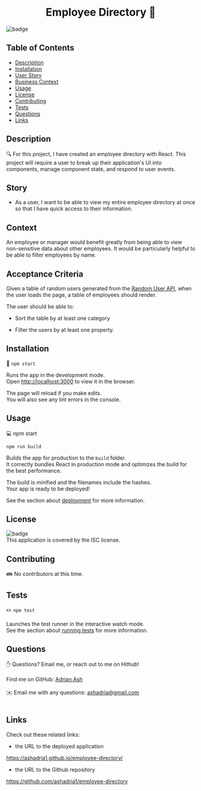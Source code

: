 

<h1 align="center">Employee Directory 👋</h1>

![badge](https://img.shields.io/badge/license-ISC-brightgreen)<br />

## Table of Contents
- [Description](#Description)
- [Installation](#Installation)
- [User Story](#Story)
- [Business Context](#Context)
- [Usage](#Usage)
- [License](#License)
- [Contributing](#Contributors)
- [Tests](#Tests)
- [Questions](#Questions)
- [Links](#Links)

## Description
🔍 For this project, I have created an employee directory with React.  This project will require a user to break up their application's UI into components, manage component state, and respond to user events.

## Story

* As a user, I want to be able to view my entire employee directory at once so that I have quick access to their information.

## Context

An employee or manager would benefit greatly from being able to view non-sensitive data about other employees. It would be particularly helpful to be able to filter employees by name.

## Acceptance Criteria

Given a table of random users generated from the [Random User API](https://randomuser.me/), when the user loads the page, a table of employees should render. 

The user should be able to:

* Sort the table by at least one category

* Filter the users by at least one property.


## Installation
💾 `npm start`

Runs the app in the development mode.\
Open [http://localhost:3000](http://localhost:3000) to view it in the browser.

The page will reload if you make edits.\
You will also see any lint errors in the console.

## Usage
💻 npm start

`npm run build`

Builds the app for production to the `build` folder.\
It correctly bundles React in production mode and optimizes the build for the best performance.

The build is minified and the filenames include the hashes.\
Your app is ready to be deployed!

See the section about [deployment](https://facebook.github.io/create-react-app/docs/deployment) for more information.
## License
![badge](https://img.shields.io/badge/license-ISC-brightgreen)
<br />
This application is covered by the ISC license. 

## Contributing
👪 No contributors at this time.
## Tests
✏️ `npm test`

Launches the test runner in the interactive watch mode.\
See the section about [running tests](https://facebook.github.io/create-react-app/docs/running-tests) for more information.
## Questions
✋ Questions?  Email me, or reach out to me on Hithub!<br />
<br />
Find me on GitHub: [Adrian Ash](https://github.com/ashadria1)<br />
<br />
✉️ Email me with any questions: ashadria@gmail.com<br /><br />
  
  
## Links

Check out these related links:

* the URL to the deployed application

https://ashadria1.github.io/employee-directory/

* the URL to the Github repository

https://github.com/ashadria1/employee-directory


